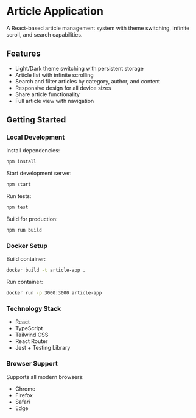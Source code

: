 # Article Application

A React-based article management system with theme switching, infinite scroll, and search capabilities.

## Features

- Light/Dark theme switching with persistent storage
- Article list with infinite scrolling
- Search and filter articles by category, author, and content
- Responsive design for all device sizes
- Share article functionality
- Full article view with navigation

## Getting Started

### Local Development

Install dependencies:
```bash
npm install
```

Start development server:
```bash
npm start
```
Run tests:
```bash
npm test
```
Build for production:
```bash
npm run build
```

### Docker Setup
Build container:
```bash
docker build -t article-app .
```
Run container:
```bash
docker run -p 3000:3000 article-app
```

### Technology Stack
- React
- TypeScript
- Tailwind CSS
- React Router
- Jest + Testing Library

### Browser Support
Supports all modern browsers:

- Chrome
- Firefox
- Safari
- Edge